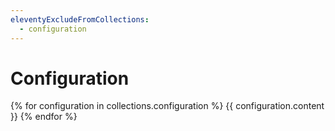 ```yaml
---
eleventyExcludeFromCollections:
  - configuration
---
```


# Configuration

{% for configuration in collections.configuration %}
{{ configuration.content }}
{% endfor %}
